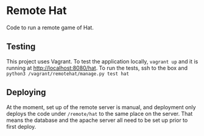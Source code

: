 # Remote Hat

Code to run a remote game of Hat.

## Testing

This project uses Vagrant. To test the application locally, `vagrant up` and it is running at [http://localhost:8080/hat](http://localhost:8080/hat). To run the tests, ssh to the box and `python3 /vagrant/remotehat/manage.py test hat`

## Deploying

At the moment, set up of the remote server is manual, and deployment only deploys the code under `/remote/hat` to the same place on the server. That means the database and the apache server all need to be set up prior to first deploy.
